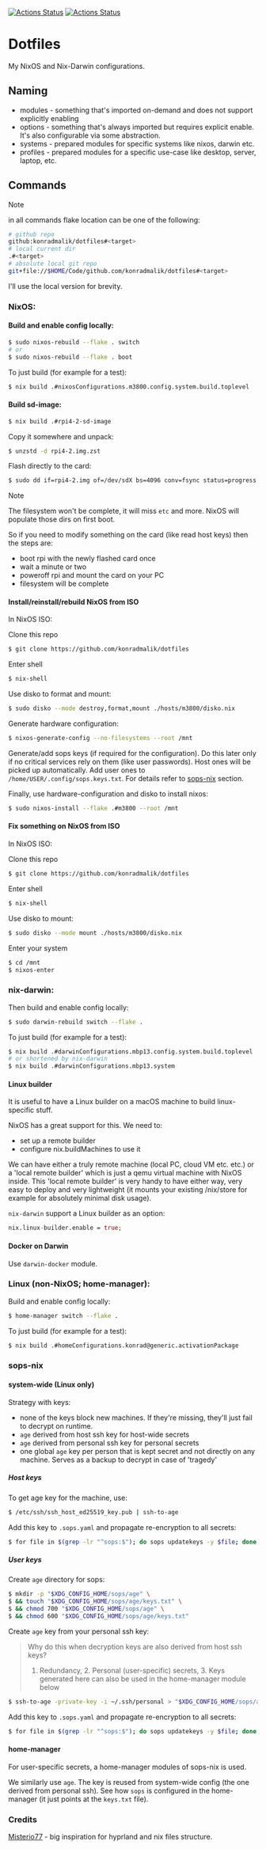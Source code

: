 [![Actions Status](https://github.com/konradmalik/dotfiles/actions/workflows/linux.yml/badge.svg)](https://github.com/konradmalik/dotfiles/actions)
[![Actions Status](https://github.com/konradmalik/dotfiles/actions/workflows/darwin.yml/badge.svg)](https://github.com/konradmalik/dotfiles/actions)

# Dotfiles

My NixOS and Nix-Darwin configurations.

## Naming

- modules - something that's imported on-demand and does not support explicitly enabling
- options - something that's always imported but requires explicit enable. It's also configurable via some abstraction.
- systems - prepared modules for specific systems like nixos, darwin etc.
- profiles - prepared modules for a specific use-case like desktop, server, laptop, etc.

## Commands

> [!NOTE]
> in all commands flake location can be one of the following:

```bash
# github repo
github:konradmalik/dotfiles#<target>
# local current dir
.#<target>
# absolute local git repo
git+file://$HOME/Code/github.com/konradmalik/dotfiles#<target>
```

I'll use the local version for brevity.

### NixOS:

#### Build and enable config locally:

```bash
$ sudo nixos-rebuild --flake . switch
# or
$ sudo nixos-rebuild --flake . boot
```

To just build (for example for a test):

```bash
$ nix build .#nixosConfigurations.m3800.config.system.build.toplevel
```

#### Build sd-image:

```bash
$ nix build .#rpi4-2-sd-image
```

Copy it somewhere and unpack:

```bash
$ unzstd -d rpi4-2.img.zst
```

Flash directly to the card:

```bash
$ sudo dd if=rpi4-2.img of=/dev/sdX bs=4096 conv=fsync status=progress
```

> [!NOTE]
> The filesystem won't be complete, it will miss `etc` and more. NixOS will populate those dirs on first boot.
>
> So if you need to modify something on the card (like read host keys) then the steps are:
>
> - boot rpi with the newly flashed card once
> - wait a minute or two
> - poweroff rpi and mount the card on your PC
> - filesystem will be complete

#### Install/reinstall/rebuild NixOS from ISO

In NixOS ISO:

Clone this repo

```bash
$ git clone https://github.com/konradmalik/dotfiles
```

Enter shell

```bash
$ nix-shell
```

Use disko to format and mount:

```bash
$ sudo disko --mode destroy,format,mount ./hosts/m3800/disko.nix
```

Generate hardware configuration:

```bash
$ nixos-generate-config --no-filesystems --root /mnt
```

Generate/add sops keys (if required for the configuration). Do this later only if no critical services rely on them (like user passwords).
Host ones will be picked up automatically. Add user ones to `/home/USER/.config/sops.keys.txt`.
For details refer to [sops-nix](#sops-nix) section.

Finally, use hardware-configuration and disko to install nixos:

```bash
$ sudo nixos-install --flake .#m3800 --root /mnt
```

#### Fix something on NixOS from ISO

In NixOS ISO:

Clone this repo

```bash
$ git clone https://github.com/konradmalik/dotfiles
```

Enter shell

```bash
$ nix-shell
```

Use disko to mount:

```bash
$ sudo disko --mode mount ./hosts/m3800/disko.nix
```

Enter your system

```bash
$ cd /mnt
$ nixos-enter
```

### nix-darwin:

Then build and enable config locally:

```bash
$ sudo darwin-rebuild switch --flake .
```

To just build (for example for a test):

```bash
$ nix build .#darwinConfigurations.mbp13.config.system.build.toplevel
# or shortened by nix-darwin
$ nix build .#darwinConfigurations.mbp13.system
```

#### Linux builder

It is useful to have a Linux builder on a macOS machine to build linux-specific stuff.

NixOS has a great support for this. We need to:

- set up a remote builder
- configure nix.buildMachines to use it

We can have either a truly remote machine (local PC, cloud VM etc. etc.) or a 'local remote builder' which is just a qemu virtual machine with
NixOS inside. This 'local remote builder' is very handy to have either way, very easy to deploy and very lightweight
(it mounts your existing /nix/store for example for absolutely minimal disk usage).

`nix-darwin` support a Linux builder as an option:

```nix
nix.linux-builder.enable = true;
```

#### Docker on Darwin

Use `darwin-docker` module.

### Linux (non-NixOS; home-manager):

Build and enable config locally:

```bash
$ home-manager switch --flake .
```

To just build (for example for a test):

```bash
$ nix build .#homeConfigurations.konrad@generic.activationPackage
```

### sops-nix

#### system-wide (Linux only)

Strategy with keys:

- none of the keys block new machines. If they're missing, they'll just fail to decrypt on runtime.
- `age` derived from host ssh key for host-wide secrets
- `age` derived from personal ssh key for personal secrets
- one global `age` key per person that is kept secret and not directly on any machine. Serves as a backup to decrypt in case of 'tragedy'

##### Host keys

To get age key for the machine, use:

```bash
$ /etc/ssh/ssh_host_ed25519_key.pub | ssh-to-age
```

Add this key to `.sops.yaml` and propagate re-encryption to all secrets:

```bash
$ for file in $(grep -lr "^sops:$"); do sops updatekeys -y $file; done
```

##### User keys

Create `age` directory for sops:

```bash
$ mkdir -p "$XDG_CONFIG_HOME/sops/age" \
$ && touch "$XDG_CONFIG_HOME/sops/age/keys.txt" \
$ && chmod 700 "$XDG_CONFIG_HOME/sops/age" \
$ && chmod 600 "$XDG_CONFIG_HOME/sops/age/keys.txt"
```

Create `age` key from your personal ssh key:

> Why do this when decryption keys are also derived from host ssh keys?
>
> 1. Redundancy, 2. Personal (user-specific) secrets, 3. Keys generated here can also be used in the home-manager module below

```bash
$ ssh-to-age -private-key -i ~/.ssh/personal > "$XDG_CONFIG_HOME/sops/age/keys.txt"
```

Add this key to `.sops.yaml` and propagate re-encryption to all secrets:

```bash
$ for file in $(grep -lr "^sops:$"); do sops updatekeys -y $file; done
```

#### home-manager

For user-specific secrets, a home-manager modules of sops-nix is used.

We similarly use `age`. The key is reused from system-wide config (the one derived from personal ssh).
See how `sops` is configured in the home-manager (it just points at the `keys.txt` file).

### Credits

[Misterio77](https://github.com/Misterio77/nix-config) - big inspiration for hyprland and nix files structure.
